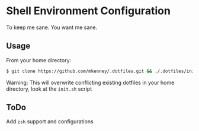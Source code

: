 # Shell Environment Configuration

To keep me sane.  You want me sane.

## Usage

From your home directory:

```sh
$ git clone https://github.com/mkenney/.dotfiles.git && ./.dotfiles/init.sh
```

Warning: This will overwrite conflicting existing dotfiles in your home directory, look at the `init.sh` script

## ToDo

Add `zsh` support and configurations

